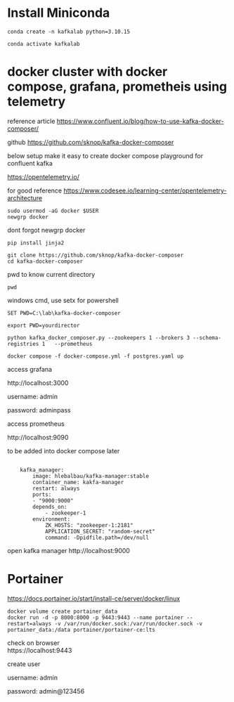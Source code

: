 # Install Miniconda

```
conda create -n kafkalab python=3.10.15  
```

```
conda activate kafkalab
```


# docker cluster with docker compose, grafana, prometheis using telemetry

reference article https://www.confluent.io/blog/how-to-use-kafka-docker-composer/

github https://github.com/sknop/kafka-docker-composer

below setup make it easy to create docker compose playground for confluent kafka

https://opentelemetry.io/

for good reference https://www.codesee.io/learning-center/opentelemetry-architecture


```
sudo usermod -aG docker $USER
newgrp docker
```

dont forgot newgrp docker

 ```
pip install jinja2
```
```
git clone https://github.com/sknop/kafka-docker-composer
cd kafka-docker-composer
```

pwd to know current directory

```
pwd
```

windows cmd, use setx for powershell
```
SET PWD=C:\lab\kafka-docker-composer
```

```
export PWD=yourdirector
```



```
python kafka_docker_composer.py --zookeepers 1 --brokers 3 --schema-registries 1   --prometheus
```

```
docker compose -f docker-compose.yml -f postgres.yaml up
```

access grafana 

http://localhost:3000

username: admin

password: adminpass


access prometheus

http://localhost:9090


to be added into docker compose later

```

    kafka_manager:
        image: hlebalbau/kafka-manager:stable
        container_name: kakfa-manager
        restart: always
        ports:
        - "9000:9000"
        depends_on:
            - zookeeper-1
        environment:
            ZK_HOSTS: "zookeeper-1:2181"
            APPLICATION_SECRET: "random-secret"
            command: -Dpidfile.path=/dev/null
```

open kafka manager http://localhost:9000


# Portainer


https://docs.portainer.io/start/install-ce/server/docker/linux

```
docker volume create portainer_data
docker run -d -p 8000:8000 -p 9443:9443 --name portainer --restart=always -v /var/run/docker.sock:/var/run/docker.sock -v portainer_data:/data portainer/portainer-ce:lts

```

check on browser  
https://localhost:9443

create user 


username: admin

password: admin@123456




```
```

